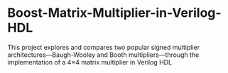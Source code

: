 # Boost-Matrix-Multiplier-in-Verilog-HDL
This project explores and compares two popular  signed multiplier architectures—Baugh-Wooley and Booth multipliers—through  the implementation of a 4×4 matrix multiplier in Verilog HDL
